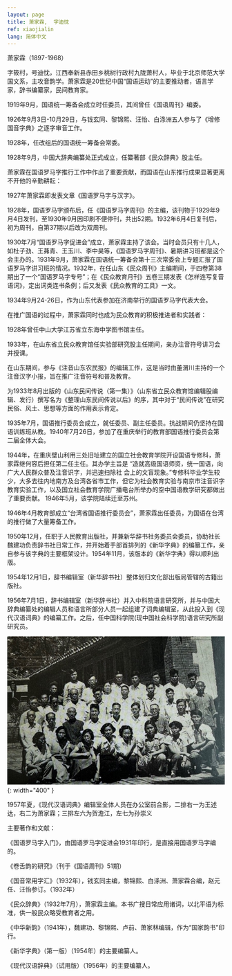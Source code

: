 ```yaml
---
layout: page
title: 萧家霖,  字迪忱
ref: xiaojialin
lang: 简体中文
---
```


萧家霖（1897-1968）

字筱村，号迪忱，江西奉新县赤田乡桃树行政村九陇萧村人，毕业于北京师范大学国文系，主攻音韵学。萧家霖是20世纪中国“国语运动”的主要推动者，语言学家，辞书编纂家，民间教育家。

1919年9月，国语统一筹备会成立时任委员，其间曾任《国语周刊》编委。

1926年9月3日-10月29日，与钱玄同、黎锦熙、汪怡、白涤洲五人参与了《增修国音字典》之逐字审音工作。

1928年，任改组后的国语统一筹备会常委。

1928年9月，中国大辞典编纂处正式成立，任纂著部《民众辞典》股主任。

萧家霖在国语罗马字推行工作中作出了重要贡献，而国语在山东推行成果显著更离不开他的辛勤耕耘：

1927年萧家霖即发表文章《国语罗马字与汉字》。

1928年，国语罗马字颁布后，任《国语罗马字周刊》的主编，该刊物于1929年9月4日发刊，至1930年9月因印刷不便停刊，共出52期。1932年6月4日复刊后，初为周刊，自第37期以后改为双周刊。

1930年7月“国语罗马字促进会”成立，萧家霖主持了该会。当时会员只有十几人，如杜子劲、王茀青、王玉川、李中昊等，《国语罗马字周刊》、暑期讲习班都是这个会主办的。1931年9月，萧家霖在国语统一筹备会第十三次常委会上专题汇报了国语罗马字讲习班的情况。1932年，在任山东《民众周刊》主编期间，于四卷第38期出了一个“国语罗马字专号”；在《民众教育月刊》五卷三期发表《怎样连写复音语词》，定出词类连书条例；后又发表《民众教育的工具》一文。

1934年9月24-26日，作为山东代表参加在济南举行的国语罗马字代表大会。

在推广国语的过程中，萧家霖同时也成为民众教育的积极推进者和实践者：

1928年曾任中山大学江苏省立东海中学图书馆主任。
	
1933年，在山东省立民众教育馆任实验部研究股主任期间，亲办注音符号讲习会并授课。

在山东期间，参与《注音山东农民报》的编辑工作，这是当时由董渭川主持的一个注音汉字小报，旨在推广注音符号和普及教育。

为1933年8月出版的《山东民间传说（第一集）》（山东省立民众教育馆编辑股编辑、发行）撰写名为《整理山东民间传说以后》的序，其中对于“民间传说”在研究民俗、风土、思想等方面的作用表示肯定。

1935年7月，国语推行委员会成立，就任委员、副主任委员。抗战期间仍坚持在国语训练班从教。1940年7月26日，参加了在重庆举行的教育部国语推行委员会第二届全体大会。

1944年，在重庆壁山利用三处旧址建立的国立社会教育学院开设国语专修科，萧家霖继何容后担任第二任主任。其办学主旨是 “造就高级国语师资，统一国语，向广大人民群众普及注音识字，并迅速扫除社 会上的文盲现象。”专修科毕业学生较少，大多去往内地南方及台湾各省市工作，但它为社会教育实验与南京市注音识字教育实验工作，以及国立社会教育学院广播电台所举办的空中国语教学研究都做出了重要贡献。 1946年5月，该学院陆续迁至苏州。

1946年4月教育部成立“台湾省国语推行委员会”，萧家霖出任委员，为国语在台湾的推行做了大量筹备工作。

1950年12月，任职于人民教育出版社，并兼新华辞书社务委员会委员，协助社长魏建功负责辞书社日常工作，并开始着手部首排列的《新华字典》的编纂工作，亲自参与该字典的主要框架设计。1954年11月，该版本的《新华字典》得以顺利出版。

1954年12月1日，辞书编辑室（新华辞书社）整体划归文化部出版局管辖的古籍出版社。

1956年7月1日，辞书编辑室（新华辞书社）并入中科院语言研究所，并与中国大辞典编纂处的编辑人员和语言所部分人员一起组建了词典编辑室，从此投入到《现代汉语词典》的编纂工作。之后，任中国科学院(现中国社会科学院)语言研究所副研究员。

![image](/assets/imgs/modern_chinese_dictionary_editors.jpg "1957年夏，《现代汉语词典》编辑室全体人员在办公室前合影") {: width="400" }

1957年夏，《现代汉语词典》编辑室全体人员在办公室前合影，二排右一为王述达，右二为萧家霖；三排左六为贺澹江，左七为孙崇义

主要著作和文献：

《国语罗马字入门》，由国语罗马字促进会1931年印行，是直接用国语罗马字编的。

《卷舌韵的研究》（刊于《国语周刊》51期）

《国音常用字汇》（1932年），钱玄同主编，黎锦熙、白涤洲、萧家霖合编，赵元任、汪怡参订。（1932年）

《民众辞典》（1932年7月），萧家霖主编。本书广搜日常应用诸词，以北平语为标准，供一般民众略受教育者之用。

《中华新韵》（1941年），魏建功、黎锦熙、卢前、萧家林编辑，作为“国家韵书”印行。

《新华字典》（第一版）（1954年）的主要编纂人。

《现代汉语辞典》（试用版）（1956年）的主要编纂人。





